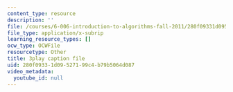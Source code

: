 ```yaml
---
content_type: resource
description: ''
file: /courses/6-006-introduction-to-algorithms-fall-2011/280f09331d09527199c4b79b5064d087_2E7MmKv0Y24.vtt
file_type: application/x-subrip
learning_resource_types: []
ocw_type: OCWFile
resourcetype: Other
title: 3play caption file
uid: 280f0933-1d09-5271-99c4-b79b5064d087
video_metadata:
  youtube_id: null
---
```

